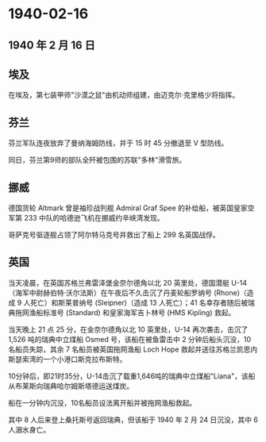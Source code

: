 # 1940-02-16

## 1940 年 2 月 16 日

## 埃及

在埃及，第七装甲师"沙漠之鼠"由机动师组建，由迈克尔·克里格少将指挥。

## 芬兰

芬兰军队连夜放弃了曼纳海姆防线，并于 15 时 45 分撤退至 V 型防线。

同日，芬兰第9师的部队全歼被包围的苏联"多林"滑雪旅。

## 挪威

德国货轮 Altmark 曾是袖珍战列舰 Admiral Graf Spee
的补给船，被英国皇家空军第 233 中队的哈德逊飞机在挪威约辛峡湾发现。

哥萨克号驱逐舰占领了阿尔特马克号并救出了船上 299 名英国战俘。

## 英国

当天凌晨，在英国苏格兰弗雷泽堡金奈尔德角以北 20 英里处，德国潜艇
U-14（海军中尉赫伯特·沃尔法斯）在午夜后不久击沉了丹麦轮船罗纳号
(Rhone)（造成 9 人死亡）和斯莱普纳号 (Sleipner)（造成 13 人死亡）；41
名幸存者随后被瑞典拖网渔船标准号 (Standard) 和皇家海军吉卜林号 (HMS
Kipling) 救起。

当天晚上 21 点 25 分，在金奈尔德角以北 10 英里处，U-14 再次袭击，击沉了
1,526 吨的瑞典中立煤船 Osmed 号，该船在被鱼雷击中 2 分钟后船头沉没，10
名船员失踪，其余 7 名船员被英国拖网渔船 Loch Hope
救起并送往苏格兰凯思内斯瑟索湾的一个小港口斯克拉布斯特。

10分钟后，即21时35分，U-14击沉了载重1,646吨的瑞典中立煤船"Liana"，该船从布莱斯向瑞典哈尔姆斯塔德运送煤炭。

船在一分钟内沉没，10名船员设法离开船并被拖网渔船救起。

其中 8 人后来登上桑托斯号返回瑞典，但该船于 1940 年 2 月 24 日沉没，其中
6 人溺水身亡。

